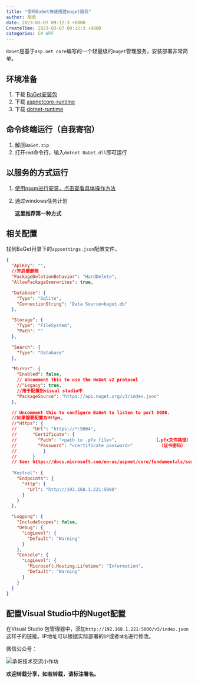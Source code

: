 ```yaml
---
title: "使用BaGet快速搭建nuget服务"
author: 胡承
date: 2023-03-07 09:12:3 +0800
CreateTime: 2023-03-07 09:12:3 +0800
categories: C# WPF
---
```


`BaGet`是基于`asp.net core`编写的一个轻量级的`nuget`管理服务，安装部署非常简单。

<!-- more -->
## 环境准备
1. 下载 [BaGet安装包](https://loic-sharma.github.io/BaGet/)
1. 下载 [aspnetcore-runtime](https://dotnet.microsoft.com/zh-cn/download/dotnet/thank-you/runtime-aspnetcore-3.1.32-windows-x64-installer)
1. 下载 [dotnet-runtime](https://dotnet.microsoft.com/zh-cn/download/dotnet/thank-you/runtime-3.1.32-windows-x64-installer)

## 命令终端运行（自我寄宿）
1. 解压`BaGet.zip`
1. 打开`cmd`命令行，输入`dotnet BaGet.dll`即可运行

## 以服务的方式运行
1. [使用nssm进行安装，点击查看具体操作方法](https://blog.csdn.net/liyou123456789/article/details/123094277)
1. 通过windows任务计划

    **这里推荐第一种方式**

## 相关配置

找到BaGet目录下的`appsettings.json`配置文件。

```json
{
  "ApiKey": "",
  //开启硬删除
  "PackageDeletionBehavior": "HardDelete",
  "AllowPackageOverwrites": true,

  "Database": {
    "Type": "Sqlite",
    "ConnectionString": "Data Source=baget.db"
  },

  "Storage": {
    "Type": "FileSystem",
    "Path": ""
  },

  "Search": {
    "Type": "Database"
  },

  "Mirror": {
    "Enabled": false,
    // Uncomment this to use the NuGet v2 protocol
    //"Legacy": true,
    //用于配置到visual studio中
    "PackageSource": "https://api.nuget.org/v3/index.json"
  },

  // Uncomment this to configure BaGet to listen to port 8080.
  //如果需要配置为Https,
  //"Https": {
  //      "Url": "https://*:5004",
  //      "Certificate": {
  //        "Path": "<path to .pfx file>",              （.pfx文件路径）
  //        "Password": "<certificate password>"          （证书密码）
  //          }
  //      }
  // See: https://docs.microsoft.com/en-us/aspnet/core/fundamentals/servers/kestrel?view=aspnetcore-3.1#listenoptionsusehttps
  
  "Kestrel": {
    "Endpoints": {
      "Http": {
        "Url": "http://192.168.1.221:5000"
      }
    }
  },

  "Logging": {
    "IncludeScopes": false,
    "Debug": {
      "LogLevel": {
        "Default": "Warning"
      }
    },
    "Console": {
      "LogLevel": {
        "Microsoft.Hosting.Lifetime": "Information",
        "Default": "Warning"
      }
    }
  }
}

```

## 配置Visual Studio中的Nuget配置
在Visual Studio 包管理器中，添加`http://192.168.1.221:5000/v3/index.json`这样子的链接。IP地址可以根据实际部署的`IP`或者`域名`进行修改。

微信公众号：

![承哥技术交流小作坊](https://i.loli.net/2021/09/27/FmsaLU1Oo7tX8kl.jpg)

**欢迎转载分享，如若转载，请标注署名。**